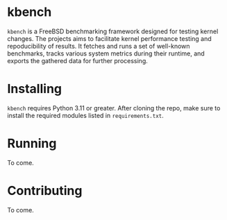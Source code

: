 # kbench
`kbench` is a FreeBSD benchmarking framework designed for testing kernel changes.
The projects aims to facilitate kernel performance testing and repoducibility of results.
It fetches and runs a set of well-known benchmarks, tracks various system metrics during their runtime, and exports the gathered data for further processing.

# Installing
`kbench` requires Python 3.11 or greater. After cloning the repo, make sure to install the required modules listed in `requirements.txt`.

# Running
To come.

# Contributing
To come.
